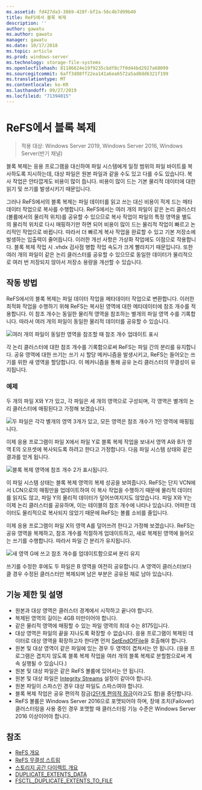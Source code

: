 ```yaml
---
ms.assetid: fd427da3-3869-428f-bf2a-56c4b7d99b40
title: ReFS에서 블록 복제
description: ''
author: gawatu
ms.author: gawatu
manager: gawatu
ms.date: 10/17/2018
ms.topic: article
ms.prod: windows-server
ms.technology: storage-file-systems
ms.openlocfilehash: 81186624e19f9235cbdf8c7f0d44bd2927a68099
ms.sourcegitcommit: 6aff3d88ff22ea141a6ea6572a5ad8dd6321f199
ms.translationtype: MT
ms.contentlocale: ko-KR
ms.lasthandoff: 09/27/2019
ms.locfileid: "71394015"
---
```

# <a name="block-cloning-on-refs"></a>ReFS에서 블록 복제

>적용 대상: Windows Server 2019, Windows Server 2016, Windows Server(반기 채널)

블록 복제는 응용 프로그램을 대신하여 파일 시스템에게 일정 범위의 파일 바이트를 복사하도록 지시하는데, 대상 파일은 원본 파일과 같을 수도 있고 다를 수도 있습니다. 복사 작업은 안타깝게도 비용이 많이 듭니다. 비용이 많이 드는 기본 물리적 데이터에 대한 읽기 및 쓰기를 발생시키기 때문입니다. 

그러나 ReFS에서의 블록 복제는 파일 데이터를 읽고 쓰는 대신 비용이 적게 드는 메타데이터 작업으로 복사를 수행합니다. ReFS에서는 여러 개의 파일이 같은 논리 클러스터(볼륨에서의 물리적 위치)를 공유할 수 있으므로 복사 작업이 파일의 특정 영역을 별도의 물리적 위치로 다시 매핑하기만 하면 되어 비용이 많이 드는 물리적 작업이 빠르고 논리적인 작업으로 바뀝니다. 따라서 더 빠르게 복사 작업을 완료할 수 있고 기본 저장소에 발생하는 입출력이 줄어듭니다. 이러한 개선 사항은 가상화 작업에도 이점으로 작용합니다. 블록 복제 작업 시 .vhdx 검사점 병합 작업 속도가 크게 빨라지기 때문입니다. 또한 여러 개의 파일이 같은 논리 클러스터를 공유할 수 있으므로 동일한 데이터가 물리적으로 여러 번 저장되지 않아서 저장소 용량을 개선할 수 있습니다. 
  
## <a name="how-it-works"></a>작동 방법 

ReFS에서의 블록 복제는 파일 데이터 작업을 메타데이터 작업으로 변환합니다. 이러한 최적화 작업을 수행하기 위해 ReFS는 복사된 영역에 대한 메타데이터에 참조 개수를 적용합니다. 이 참조 개수는 동일한 물리적 영역을 참조하는 별개의 파일 영역 수를 기록합니다. 따라서 여러 개의 파일이 동일한 물리적 데이터를 공유할 수 있습니다.

![여러 개의 파일이 동일한 영역을 참조할 때 참조 개수 업데이트 표시](media/ref-count-example.gif)

각 논리 클러스터에 대한 참조 개수를 기록함으로써 ReFS는 파일 간의 분리를 유지합니다. 공유 영역에 대한 쓰기는 쓰기 시 할당 메커니즘을 발생시키고, ReFS는 들어오는 쓰기를 위한 새 영역을 할당합니다. 이 메커니즘을 통해 공유 논리 클러스터의 무결성이 유지됩니다. 

### <a name="example"></a>예제
두 개의 파일 X와 Y가 있고, 각 파일은 세 개의 영역으로 구성되며, 각 영역은 별개의 논리 클러스터에 매핑된다고 가정해 보겠습니다.

![두 파일은 각각 별개의 영역 3개가 있고, 모든 영역은 참조 개수가 1인 영역에 매핑됩니다.](media/block-clone-1.png)

이제 응용 프로그램이 파일 X에서 파일 Y로 블록 복제 작업을 보내서 영역 A와 B가 영역 E의 오프셋에 복사되도록 하려고 한다고 가정합니다. 다음 파일 시스템 상태와 같은 결과를 얻게 됩니다.

![블록 복제 영역에 참조 개수 2가 표시됩니다.](media/block-clone-2.png)

이 파일 시스템 상태는 블록 복제 영역의 복제 성공을 보여줍니다. ReFS는 단지 VCN에서 LCN으로의 매핑만을 업데이트하여 이 복사 작업을 수행하기 때문에 물리적 데이터를 읽지도 않고, 파일 Y의 물리적 데이터가 덮어쓰여지지도 않았습니다. 파일 X와 Y는 이제 논리 클러스터를 공유하며, 이는 테이블의 참조 개수에 나타나 있습니다. 어떠한 데이터도 물리적으로 복사되지 않았기 때문에 ReFS는 볼륨 소비를 줄입니다. 

이제 응용 프로그램이 파일 X의 영역 A를 덮어쓰려 한다고 가정해 보겠습니다. ReFS는 공유 영역을 복제하고, 참조 개수를 적절하게 업데이트하고, 새로 복제된 영역에 들어오는 쓰기를 수행합니다. 따라서 파일 간 분리가 유지됩니다.   

![새 영역 G에 쓰고 참조 개수를 업데이트함으로써 분리 유지](media/block-clone-3.png)

쓰기를 수정한 후에도 두 파일은 B 영역을 여전히 공유합니다. A 영역이 클러스터보다 클 경우 수정된 클러스터만 복제되며 남은 부분은 공유된 채로 남아 있습니다.


## <a name="functionality-restrictions-and-remarks"></a>기능 제한 및 설명
- 원본과 대상 영역은 클러스터 경계에서 시작하고 끝나야 합니다. 
- 복제된 영역의 길이는 4GB 미만이어야 합니다. 
- 같은 물리적 영역에 매핑할 수 있는 파일 영역의 최대 수는 8175입니다.
- 대상 영역은 파일의 끝을 지나도록 확장할 수 없습니다. 응용 프로그램이 복제된 데이터로 대상 영역을 확장하고자 한다면 먼저 [SetEndOfFile](https://msdn.microsoft.com/library/windows/desktop/aa365531(v=vs.85).aspx)을 호출해야 합니다. 
- 원본 및 대상 영역이 같은 파일에 있는 경우 두 영역이 겹쳐서는 안 됩니다. (응용 프로그램은 겹치지 않도록 블록 복제 작업을 여러 개의 블록 복제로 분할함으로써 계속 실행될 수 있습니다.)
- 원본 및 대상 파일은 같은 ReFS 볼륨에 있어서는 안 됩니다. 
- 원본 및 대상 파일은 [Integrity Streams](https://msdn.microsoft.com/library/windows/desktop/gg258117(v=vs.85).aspx) 설정이 같아야 합니다. 
- 원본 파일이 스파스인 경우 대상 파일도 스파스여야 합니다. 
- 블록 복제 작업은 공유 편의적 잠금([2단계 편의적 잠금](https://msdn.microsoft.com/library/windows/desktop/aa365713(v=vs.85).aspx)이라고도 함)을 중단합니다.
- ReFS 볼륨은 Windows Server 2016으로 포맷되어야 하며, 장애 조치(Failover) 클러스터링을 사용 중인 경우 포맷할 때 클러스터링 기능 수준은 Windows Server 2016 이상이어야 합니다. 

## <a name="see-also"></a>참조

-   [ReFS 개요](refs-overview.md)
-   [ReFS 무결성 스트림](integrity-streams.md)
-   [스토리지 공간 다이렉트 개요](../storage-spaces/storage-spaces-direct-overview.md)
-   [DUPLICATE_EXTENTS_DATA](https://msdn.microsoft.com/library/windows/desktop/mt590821(v=vs.85).aspx)
-   [FSCTL_DUPLICATE_EXTENTS_TO_FILE](https://msdn.microsoft.com/library/windows/desktop/mt590823(v=vs.85).aspx)
